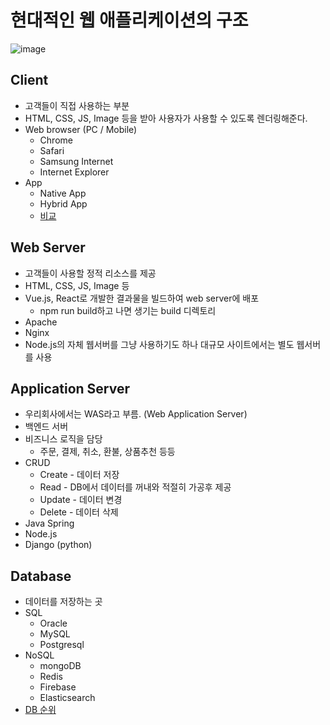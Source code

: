 # 현대적인 웹 애플리케이션의 구조

![image](https://user-images.githubusercontent.com/38755868/192913132-e8fa8a70-c1b6-49c0-97c8-57d79335298c.png)

## Client

* 고객들이 직접 사용하는 부분
* HTML, CSS, JS, Image 등을 받아 사용자가 사용할 수 있도록 렌더링해준다.
* Web browser (PC / Mobile)
    * Chrome
    * Safari
    * Samsung Internet
    * Internet Explorer
* App
    * Native App
    * Hybrid App
    * [비교](https://www.hanl.tech/blog/native-vs-hybrid-vs-pwa/)

## Web Server

* 고객들이 사용할 정적 리소스를 제공
* HTML, CSS, JS, Image 등
* Vue.js, React로 개발한 결과물을 빌드하여 web server에 배포
    * npm run build하고 나면 생기는 build 디렉토리
* Apache
* Nginx
* Node.js의 자체 웹서버를 그냥 사용하기도 하나 대규모 사이트에서는 별도 웹서버를 사용


## Application Server

* 우리회사에서는 WAS라고 부름. (Web Application Server)
* 백엔드 서버
* 비즈니스 로직을 담당
    * 주문, 결제, 취소, 환불, 상품추천 등등
* CRUD
    * Create - 데이터 저장
    * Read - DB에서 데이터를 꺼내와 적절히 가공후 제공
    * Update - 데이터 변경
    * Delete - 데이터 삭제
* Java Spring
* Node.js
* Django (python)
 

## Database

* 데이터를 저장하는 곳
* SQL
    * Oracle
    * MySQL
    * Postgresql
* NoSQL
    * mongoDB
    * Redis
    * Firebase
    * Elasticsearch
* [DB 순위](https://zetawiki.com/wiki/DB엔진_순위)
